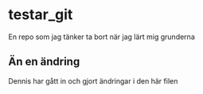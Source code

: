 # testar_git
En repo som jag tänker ta bort när jag lärt mig grunderna
## Än en ändring
Dennis har gått in och gjort ändringar i den här filen
